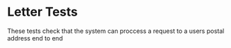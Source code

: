 # Letter Tests

These tests check that the system can proccess a request to a users postal address end to end
